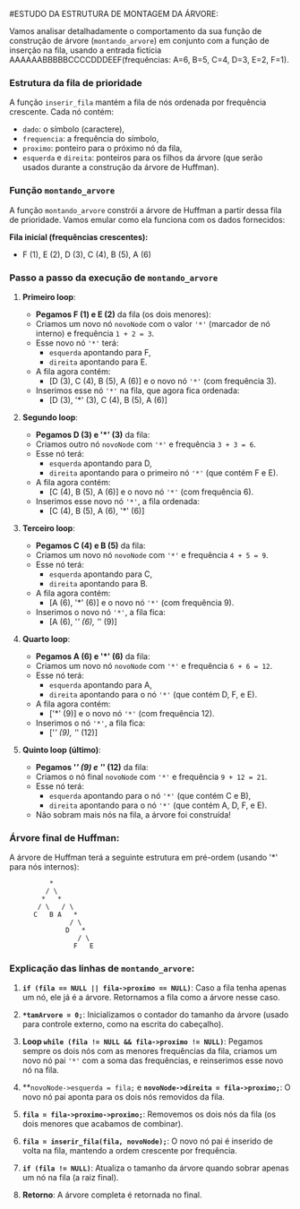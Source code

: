 #ESTUDO DA ESTRUTURA DE MONTAGEM DA ÁRVORE:

Vamos analisar detalhadamente o comportamento da sua função de construção de árvore (`montando_arvore`) em conjunto com a função de inserção na fila, usando a entrada fictícia AAAAAABBBBBCCCCDDDEEF(frequências: A=6, B=5, C=4, D=3, E=2, F=1).

### Estrutura da fila de prioridade
A função `inserir_fila` mantém a fila de nós ordenada por frequência crescente. Cada nó contém:
- `dado`: o símbolo (caractere),
- `frequencia`: a frequência do símbolo,
- `proximo`: ponteiro para o próximo nó da fila,
- `esquerda` e `direita`: ponteiros para os filhos da árvore (que serão usados durante a construção da árvore de Huffman).

### Função `montando_arvore`

A função `montando_arvore` constrói a árvore de Huffman a partir dessa fila de prioridade. Vamos emular como ela funciona com os dados fornecidos:

**Fila inicial (frequências crescentes):**
- F (1), E (2), D (3), C (4), B (5), A (6)

### Passo a passo da execução de `montando_arvore`

1. **Primeiro loop**:
    - **Pegamos F (1) e E (2)** da fila (os dois menores):
    - Criamos um novo nó `novoNode` com o valor `'*'` (marcador de nó interno) e frequência `1 + 2 = 3`.
    - Esse novo nó `'*'` terá:
      - `esquerda` apontando para F,
      - `direita` apontando para E.
    - A fila agora contém:
      - [D (3), C (4), B (5), A (6)] e o novo nó `'*'` (com frequência 3).
    - Inserimos esse nó `'*'` na fila, que agora fica ordenada:
      - [D (3), '*' (3), C (4), B (5), A (6)]

2. **Segundo loop**:
    - **Pegamos D (3) e '*' (3)** da fila:
    - Criamos outro nó `novoNode` com `'*'` e frequência `3 + 3 = 6`.
    - Esse nó terá:
      - `esquerda` apontando para D,
      - `direita` apontando para o primeiro nó `'*'` (que contém F e E).
    - A fila agora contém:
      - [C (4), B (5), A (6)] e o novo nó `'*'` (com frequência 6).
    - Inserimos esse novo nó `'*'`, a fila ordenada:
      - [C (4), B (5), A (6), '*' (6)]

3. **Terceiro loop**:
    - **Pegamos C (4) e B (5)** da fila:
    - Criamos um novo nó `novoNode` com `'*'` e frequência `4 + 5 = 9`.
    - Esse nó terá:
      - `esquerda` apontando para C,
      - `direita` apontando para B.
    - A fila agora contém:
      - [A (6), '*' (6)] e o novo nó `'*'` (com frequência 9).
    - Inserimos o novo nó `'*'`, a fila fica:
      - [A (6), '*' (6), '*' (9)]

4. **Quarto loop**:
    - **Pegamos A (6) e '*' (6)** da fila:
    - Criamos um novo nó `novoNode` com `'*'` e frequência `6 + 6 = 12`.
    - Esse nó terá:
      - `esquerda` apontando para A,
      - `direita` apontando para o nó `'*'` (que contém D, F, e E).
    - A fila agora contém:
      - ['*' (9)] e o novo nó `'*'` (com frequência 12).
    - Inserimos o nó `'*'`, a fila fica:
      - ['*' (9), '*' (12)]

5. **Quinto loop (último)**:
    - **Pegamos '*' (9) e '*' (12)** da fila:
    - Criamos o nó final `novoNode` com `'*'` e frequência `9 + 12 = 21`.
    - Esse nó terá:
      - `esquerda` apontando para o nó `'*'` (que contém C e B),
      - `direita` apontando para o nó `'*'` (que contém A, D, F, e E).
    - Não sobram mais nós na fila, a árvore foi construída!

### Árvore final de Huffman:

A árvore de Huffman terá a seguinte estrutura em pré-ordem (usando '*' para nós internos):

```
          *
         / \
        *   *
       / \   / \
      C   B A   *
               / \
              D   *
                 / \
                F   E
```

### Explicação das linhas de `montando_arvore`:

1. **`if (fila == NULL || fila->proximo == NULL)`**: Caso a fila tenha apenas um nó, ele já é a árvore. Retornamos a fila como a árvore nesse caso.

2. **`*tamArvore = 0;`**: Inicializamos o contador do tamanho da árvore (usado para controle externo, como na escrita do cabeçalho).

3. **Loop `while (fila != NULL && fila->proximo != NULL)`**: Pegamos sempre os dois nós com as menores frequências da fila, criamos um novo nó pai `'*'` com a soma das frequências, e reinserimos esse novo nó na fila.

4. **`novoNode->esquerda = fila;` e **`novoNode->direita = fila->proximo;`**: O novo nó pai aponta para os dois nós removidos da fila.

5. **`fila = fila->proximo->proximo;`**: Removemos os dois nós da fila (os dois menores que acabamos de combinar).

6. **`fila = inserir_fila(fila, novoNode);`**: O novo nó pai é inserido de volta na fila, mantendo a ordem crescente por frequência.

7. **`if (fila != NULL)`**: Atualiza o tamanho da árvore quando sobrar apenas um nó na fila (a raiz final).

8. **Retorno**: A árvore completa é retornada no final.
